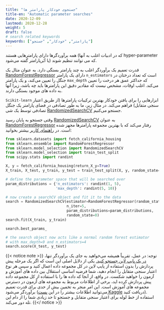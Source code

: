 ```yaml
---
title: "جستجوی خودکار پارامتر ها"
title-en: "Automatic parameter searches"
date: 2020-12-09
lastmod: 2020-12-28
weight: 5
draft: false
# search related keywords
keywords: ["پارامتر", "خودکار", "جستجو"]
---
```


همه برآوردگرها دارای پارامترهایی هستند (که در ادبیات اغلب به آنها hyper-parameter یا  اَبَرپارامتر گفته می‌شود) كه می توانند تنظیم شوند.

قدرت تعمیم یک برآوردگر اغلب به چند پارامتر بستگی دارد.
به عنوان مثال یک 
[RandomForestRegressor](https://scikit-learn.org/stable/modules/generated/sklearn.ensemble.RandomForestRegressor.html#sklearn.ensemble.RandomForestRegressor)
دارای یک پارامتر `n_estimators` است که تعداد درختان در جنگل را تعیین می‌کند،
و یک پارامتر `max_depth` که حداکثر عمق هر درخت را تعیین می‌کند.
اغلب اوقات، مشخص نیست که مقادیر دقیق این پارامترها باید چه باشد، زیرا آنها به داده های موجود بستگی دارند.

`Scikit-learn` ابزارهایی را برای یافتن خودکار بهترین ترکیبات پارامترها (از طریق اعتبار سنجی متقابل) فراهم می‌کند.
در مثال زیر، ما به طور تصادفی در فضای پارامتر یک جنگل تصادفی توسط یک شی 
[RandomizedSearchCV](https://scikit-learn.org/stable/modules/generated/sklearn.model_selection.RandomizedSearchCV.html#sklearn.model_selection.RandomizedSearchCV)
جستجو می‌کنیم.

وقتی جستجو به پایان رسید
[RandomizedSearchCV](https://scikit-learn.org/stable/modules/generated/sklearn.model_selection.RandomizedSearchCV.html#sklearn.model_selection.RandomizedSearchCV) 
به عنوان
[RandomForestRegressor](https://scikit-learn.org/stable/modules/generated/sklearn.ensemble.RandomForestRegressor.html#sklearn.ensemble.RandomForestRegressor)
رفتار می‌کند که با بهترین مجموعه پارامترها مجهز شده است.
در
[راهنمای کاربر](https://scikit-learn.org/stable/modules/grid_search.html#grid-search)
بیشتر بخوانید:


```python
from sklearn.datasets import fetch_california_housing
from sklearn.ensemble import RandomForestRegressor
from sklearn.model_selection import RandomizedSearchCV
from sklearn.model_selection import train_test_split
from scipy.stats import randint

X, y = fetch_california_housing(return_X_y=True)
X_train, X_test, y_train, y_test = train_test_split(X, y, random_state=0)

# define the parameter space that will be searched over
param_distributions = {'n_estimators': randint(1, 5),
                       'max_depth': randint(5, 10)}

# now create a searchCV object and fit it to the data
search = RandomizedSearchCV(estimator=RandomForestRegressor(random_state=0),
                            n_iter=5,
                            param_distributions=param_distributions,
                            random_state=0)
search.fit(X_train, y_train)

search.best_params_

# the search object now acts like a normal random forest estimator
# with max_depth=9 and n_estimators=4
search.score(X_test, y_test)
```

{{< notice note >}}
توجه:
در عمل، تقریباً همیشه می‌خواهید به جای یک برآوردگر تنها،
[در یک پایپ لاین جستجو کنید.](https://scikit-learn.org/stable/modules/grid_search.html#composite-grid-search)
یکی از دلایل اصلی این است که اگر یک مرحله پیش پردازش را بدون استفاده از پایپ لاین در کل مجموعه داده اعمال کنید و سپس هر نوع اعتبار سنجی متقابل را انجام دهید،
شما فرضیه اساسی استقلال بین داده های آموزش و آزمون را خواهید شکست.
در واقع، از آنجا که داده ها را با استفاده از کل مجموعه داده پیش پردازش کرده اید، برخی از اطلاعات مربوط به مجموعه های آزمون در دسترس مجموعه های آموزش است.
این امر منجر به تخمین بیش از حدی برای قدرت تعمیم برآوردگر می‌شود (می‌توانید اطلاعات بیشتر را در این [پست Kaggle](https://www.kaggle.com/alexisbcook/data-leakage) دریافت کنید).
استفاده از خط لوله برای اعتبار سنجی متقابل و جستجو تا حد زیادی شما را از دام این تله دور می‌کند.
{{</ notice >}}
